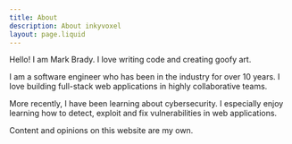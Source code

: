 ```yaml
---
title: About
description: About inkyvoxel
layout: page.liquid
---
```


Hello! I am Mark Brady. I love writing code and creating goofy art.

I am a software engineer who has been in the industry for over 10 years. I love building full-stack web applications in highly collaborative teams.

More recently, I have been learning about cybersecurity. I especially enjoy learning how to detect, exploit and fix vulnerabilities in web applications.

Content and opinions on this website are my own.